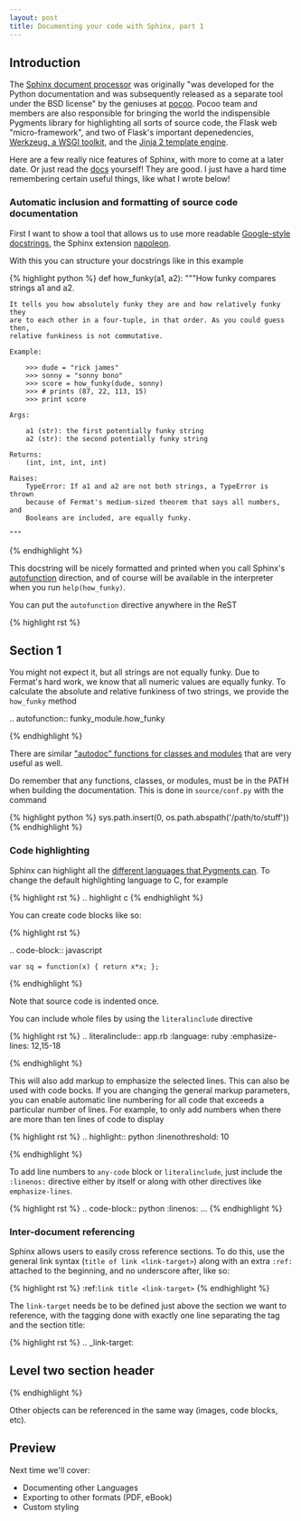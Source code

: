 ```yaml
---
layout: post
title: Documenting your code with Sphinx, part 1
---
```


## Introduction 

The [Sphinx document
processor](http://www.pocoo.org/projects/sphinx/#sphinx) was
originally "was developed for the Python documentation and was
subsequently released as a separate tool under the BSD license" by the
geniuses at [pocoo](http://www.pocoo.org). Pocoo team and members are
also responsible for bringing the world the indispensible Pygments
library for highlighting all sorts of source code, the Flask web
"micro-framework", and two of Flask's important depenedencies,
[Werkzeug, a WSGI toolkit](http://werkzeug.pocoo.org/), and the [Jinja 2 template
engine](http://www.pocoo.org/projects/jinja2/#jinja2).

Here are a few really nice features of Sphinx, with more to come at a later date.
Or just read the [docs](http://sphinx-doc.org/index.html) yourself! They are 
good. I just have a hard time remembering certain useful things, like what I
wrote below!

### Automatic inclusion and formatting of source code documentation

First I want to show a
tool that allows us to use more readable [Google-style
docstrings](http://sphinxcontrib-napoleon.readthedocs.org/en/latest/example_google.html),
the Sphinx extension
[napoleon](sphinxcontrib-napoleon.readthedocs.org/en/latest/example_google.html).

With this you can structure your docstrings like in this example

{% highlight python %}
def how_funky(a1, a2):
    """How funky compares strings a1 and a2. 

    It tells you how absolutely funky they are and how relatively funky they 
    are to each other in a four-tuple, in that order. As you could guess then,
    relative funkiness is not commutative.

    Example:

        >>> dude = "rick james"
        >>> sonny = "sonny bono"
        >>> score = how_funky(dude, sonny)
        >>> # prints (87, 22, 113, 15)
        >>> print score
     
    Args:
        
        a1 (str): the first potentially funky string
        a2 (str): the second potentially funky string

    Returns:
        (int, int, int, int)

    Raises:
        TypeError: If a1 and a2 are not both strings, a TypeError is thrown
        because of Fermat's medium-sized theorem that says all numbers, and 
        Booleans are included, are equally funky.

    """
{% endhighlight %}

This docstring will be nicely formatted and printed when you call Sphinx's 
[autofunction](http://sphinx-doc.org/ext/autodoc.html?highlight=autofunction#directive-autofunction)
direction, and of course will be available in the interpreter when you run
`help(how_funky)`. 

You can put the `autofunction` directive anywhere in the ReST

{% highlight rst %}

Section 1
---------

You might not expect it, but all strings are not equally funky. Due to Fermat's
hard work, we know that all numeric values are equally funky. To calculate
the absolute and relative funkiness of two strings, we provide the 
``how_funky`` method

.. autofunction:: funky_module.how_funky

{% endhighlight %}

There are similar ["autodoc" functions for classes and
modules](http://sphinx-doc.org/ext/autodoc.html) that are very useful as well.

Do remember that any functions, classes, or modules, must be in the PATH
when building the documentation. This is done in `source/conf.py` with the 
command 

{% highlight python %}
sys.path.insert(0, os.path.abspath('/path/to/stuff'))
{% endhighlight %}

### Code highlighting

Sphinx can highlight all the [different languages that Pygments
can](http://pygments.org/docs/lexers/). To change the default highlighting
language to C, for example


{% highlight rst %}
.. highlight c
{% endhighlight %}

You can create code blocks like so:

{% highlight rst %}

.. code-block:: javascript

    var sq = function(x) { return x*x; };

{% endhighlight %}

Note that source code is indented once.

You can include whole files by using the `literalinclude` directive

{% highlight rst %}
.. literalinclude:: app.rb
    :language: ruby
    :emphasize-lines: 12,15-18

{% endhighlight %}

This will also add markup to emphasize the selected lines. This can also be used 
with code bocks. If you are changing the general markup parameters, you can
enable automatic line numbering for all code that exceeds a particular number
of lines. For example, to only add numbers when there are more than ten lines of
code to display

{% highlight rst %}
.. highlight:: python
    :linenothreshold: 10

{% endhighlight %}

To add line numbers to `any-code` block or `literalinclude`, just include the
`:linenos:` directive either by itself or along with other directives like
`emphasize-lines`.

{% highlight rst %}
.. code-block:: python
    :linenos:
    ...
{% endhighlight %}

### Inter-document referencing

Sphinx allows users to easily cross reference sections. To do this, use the 
general link syntax (`title of link <link-target>`) along with an extra
`:ref:` attached to the beginning, and no underscore after, like so:

{% highlight rst %}
:ref:`link title <link-target>`
{% endhighlight %}

The `link-target` needs be to be defined just above the section we want to 
reference, with the tagging done with exactly one line separating the 
tag and the section title:

{% highlight rst %}
.. _link-target:

Level two section header
-------------------------
{% endhighlight %}

Other objects can be referenced in the same way (images, code blocks, etc).

## Preview

Next time we'll cover:

- Documenting other Languages
- Exporting to other formats (PDF, eBook)
- Custom styling
